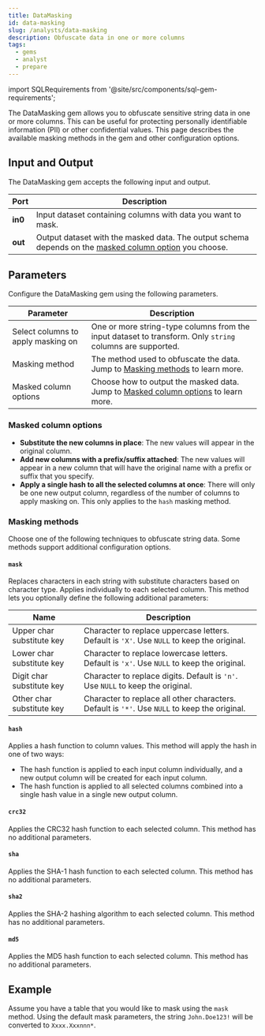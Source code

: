 ```yaml
---
title: DataMasking
id: data-masking
slug: /analysts/data-masking
description: Obfuscate data in one or more columns
tags:
  - gems
  - analyst
  - prepare
---
```


import SQLRequirements from '@site/src/components/sql-gem-requirements';

<SQLRequirements
  execution_engine="SQL Warehouse"
  sql_package_name="ProphecyDatabricksSqlBasics"
  sql_package_version="0.0.12+"
/>

The DataMasking gem allows you to obfuscate sensitive string data in one or more columns. This can be useful for protecting personally identifiable information (PII) or other confidential values. This page describes the available masking methods in the gem and other configuration options.

## Input and Output

The DataMasking gem accepts the following input and output.

| Port    | Description                                                                                                                      |
| ------- | -------------------------------------------------------------------------------------------------------------------------------- |
| **in0** | Input dataset containing columns with data you want to mask.                                                                     |
| **out** | Output dataset with the masked data. The output schema depends on the [masked column option](#masked-column-options) you choose. |

## Parameters

Configure the DataMasking gem using the following parameters.

| Parameter                          | Description                                                                                                  |
| ---------------------------------- | ------------------------------------------------------------------------------------------------------------ |
| Select columns to apply masking on | One or more string-type columns from the input dataset to transform. Only `string` columns are supported.    |
| Masking method                     | The method used to obfuscate the data. Jump to [Masking methods](#masking-methods) to learn more.            |
| Masked column options              | Choose how to output the masked data. Jump to [Masked column options](#masked-column-options) to learn more. |

### Masked column options

- **Substitute the new columns in place**: The new values will appear in the original column.
- **Add new columns with a prefix/suffix attached**: The new values will appear in a new column that will have the original name with a prefix or suffix that you specify.
- **Apply a single hash to all the selected columns at once**: There will only be one new output column, regardless of the number of columns to apply masking on. This only applies to the `hash` masking method.

### Masking methods

Choose one of the following techniques to obfuscate string data. Some methods support additional configuration options.

#### `mask`

Replaces characters in each string with substitute characters based on character type. Applies individually to each selected column. This method lets you optionally define the following additional parameters:

| Name                      | Description                                                                                   |
| ------------------------- | --------------------------------------------------------------------------------------------- |
| Upper char substitute key | Character to replace uppercase letters. Default is `'X'`. Use `NULL` to keep the original.    |
| Lower char substitute key | Character to replace lowercase letters. Default is `'x'`. Use `NULL` to keep the original.    |
| Digit char substitute key | Character to replace digits. Default is `'n'`. Use `NULL` to keep the original.               |
| Other char substitute key | Character to replace all other characters. Default is `'*'`. Use `NULL` to keep the original. |

#### `hash`

Applies a hash function to column values. This method will apply the hash in one of two ways:

- The hash function is applied to each input column individually, and a new output column will be created for each input column.
- The hash function is applied to all selected columns combined into a single hash value in a single new output column.

#### `crc32`

Applies the CRC32 hash function to each selected column. This method has no additional parameters.

#### `sha`

Applies the SHA-1 hash function to each selected column. This method has no additional parameters.

#### `sha2`

Applies the SHA-2 hashing algorithm to each selected column. This method has no additional parameters.

#### `md5`

Applies the MD5 hash function to each selected column. This method has no additional parameters.

## Example

Assume you have a table that you would like to mask using the `mask` method. Using the default mask parameters, the string `John.Doe123!` will be converted to `Xxxx.Xxxnnn*`.
